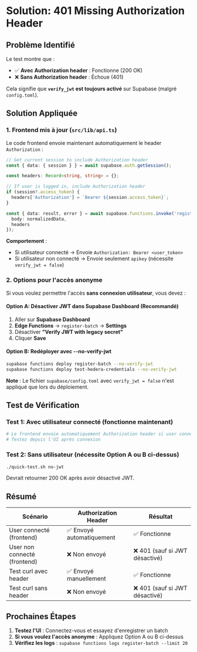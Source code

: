 # Solution: 401 Missing Authorization Header

## Problème Identifié

Le test montre que :
- ✅ **Avec Authorization header** : Fonctionne (200 OK)
- ❌ **Sans Authorization header** : Échoue (401)

Cela signifie que **`verify_jwt` est toujours activé** sur Supabase (malgré `config.toml`).

## Solution Appliquée

### 1. Frontend mis à jour (`src/lib/api.ts`)

Le code frontend envoie maintenant automatiquement le header `Authorization` :

```typescript
// Get current session to include Authorization header
const { data: { session } } = await supabase.auth.getSession();

const headers: Record<string, string> = {};

// If user is logged in, include Authorization header
if (session?.access_token) {
  headers['Authorization'] = `Bearer ${session.access_token}`;
}

const { data: result, error } = await supabase.functions.invoke('register-batch', {
  body: normalizedData,
  headers
});
```

**Comportement** :
- Si utilisateur connecté → Envoie `Authorization: Bearer <user_token>`
- Si utilisateur non connecté → Envoie seulement `apikey` (nécessite `verify_jwt = false`)

### 2. Options pour l'accès anonyme

Si vous voulez permettre l'accès **sans connexion utilisateur**, vous devez :

#### Option A: Désactiver JWT dans Supabase Dashboard (Recommandé)

1. Aller sur **Supabase Dashboard**
2. **Edge Functions** → `register-batch` → **Settings**
3. Désactiver **"Verify JWT with legacy secret"**
4. Cliquer **Save**

#### Option B: Redéployer avec --no-verify-jwt

```bash
supabase functions deploy register-batch --no-verify-jwt
supabase functions deploy test-hedera-credentials --no-verify-jwt
```

**Note** : Le fichier `supabase/config.toml` avec `verify_jwt = false` n'est appliqué que lors du déploiement.

## Test de Vérification

### Test 1: Avec utilisateur connecté (fonctionne maintenant)

```bash
# Le frontend envoie automatiquement Authorization header si user connecté
# Testez depuis l'UI après connexion
```

### Test 2: Sans utilisateur (nécessite Option A ou B ci-dessus)

```bash
./quick-test.sh no-jwt
```

Devrait retourner 200 OK après avoir désactivé JWT.

## Résumé

| Scénario | Authorization Header | Résultat |
|----------|---------------------|----------|
| User connecté (frontend) | ✅ Envoyé automatiquement | ✅ Fonctionne |
| User non connecté (frontend) | ❌ Non envoyé | ❌ 401 (sauf si JWT désactivé) |
| Test curl avec header | ✅ Envoyé manuellement | ✅ Fonctionne |
| Test curl sans header | ❌ Non envoyé | ❌ 401 (sauf si JWT désactivé) |

## Prochaines Étapes

1. **Testez l'UI** : Connectez-vous et essayez d'enregistrer un batch
2. **Si vous voulez l'accès anonyme** : Appliquez Option A ou B ci-dessus
3. **Vérifiez les logs** : `supabase functions logs register-batch --limit 20`
